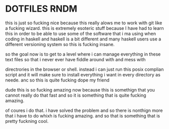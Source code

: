 # DOTFILES RNDM

this is just so fucking nice because this really alows me to work with git
like a fucking wizard. this is extremely esoteric stuff because I have
had to learn this in order to be able to use some of the software that i ma
using when coding in haskell and haskell is a bit different and many
haskell users use a different versioning system so this is fucking insane.

so the goal now is to get to a level where i can manage everything in these
text files so that i never ever have fiddle around with and mess with

directrories in the browser or shell. instead i can just run this posix complian
script and it will make sure to install everything i want in every directory as neede.
anc so this is quite fucking dope my friend

dude this is so fucking amazing now because this is somethign that you cannot really
do that fast and so it is something that is quite fucking amazing.

of coures i do that. i have solved the problem and so there is nonthign more that i have
to do whixh is fucking amazing. and so that is something that is pretty fuckning cool.


